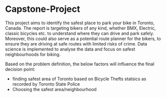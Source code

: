 # Capstone-Project

This project aims to identify the safest place to park your bike in Toronto, Canada. 
The report is targeting bikers of any kind, whether BMX, Electric, classic bicycles etc. to understand where they can drive and park safely. Moreover, this could also serve as a potential route planner for the bikers, to ensure they are driving at safe routes with limited risks of crime.
Data science is implemented to analyse the data and focus on safest neighbourhoods for biking. 

Based on the problem definition, the below factors will influence the final decision point:
-	finding safest area of Toronto based on Bicycle Thefts statsics as recorded by Toronto State Police
-	Choosing the safest area/neighbourhood 
